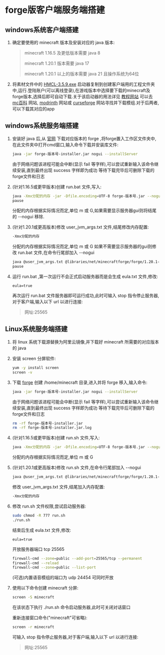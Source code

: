 # forge版客户端服务端搭建

## windows系统客户端搭建

1. 确定要使用的 minecraft 版本及安装对应的 java 版本:

   > minecraft 1.16.5 及更低版本需要 java 8
   >
   > minecraft 1.20.1 版本需要 java 17
   >
   > minecraft 1.20.1 以上的版本需要 java 21 且操作系统为64位
2. 将素材文件中的 [HMCL-3.5.9.exe](material\HMCL-3.5.9.exe) 启动器复制到创建客户端用的工程文件夹中,运行.登陆账户(可以离线登录),在游戏版本中选择要下载的minecraft及forge版本,选择后即可自动下载.关于该启动器的用法详见 [教程网站](https://docs.hmcl.net/) 
   可以去 [mc百科](https://www.mcmod.cn/) 网站, [modrinth](https://modrinth.com/mods) 网站或 [curseforge](https://www.curseforge.com/minecraft) 网站寻找并下载模组.对于后两者,可以下载其对应的app

## windows系统服务端搭建

1. 安装好 java 后,从 [官网](https://files.minecraftforge.net/net/minecraftforge/forge/) 下载对应版本的 forge ,将forge置入工作区文件夹中,在此文件夹中打开cmd窗口,输入命令下载并安装库文件:

   ```sh
   java -jar forge-版本号-installer.jar nogui --installServer
   ```

   由于网络问题该进程可能会中断(显示 fail 等字样),可以尝试重新输入该命令继续安装,直到最终出现 success 字样即为成功
   等待下载完毕后可删除下载的forge文件和日志

2. (针对1.16.5或更早版本)创建 run.bat 文件,写入:

   ```sh
   java -Xmx分配的内存 -jar -Dfile.encoding=UTF-8 forge-版本号.jar --nogui
   pause
   ```

   分配的内存根据实际情况而定,单位 m 或 G,如果需要显示服务器gui则将结尾的 --nogui 移除.

3. (针对1.20.1或更高版本)修改 user_jvm_args.txt 文件,结尾修改内存配置:

   ```sh
   -Xmx分配的内存
   ```

   分配的内存根据实际情况而定,单位 m 或 G
   如果不需要显示服务器的gui则修改 run.bat 文件,在命令行尾部加入 --nogui

   ```sh
   java @user_jvm_args.txt @libraries/net/minecraftforge/forge/1.20.1-47.3.7/win_args.txt --nogui %*
   pause
   ```
   
4. 运行 run.bat ,第一次运行不会正式启动服务器而是会生成 eula.txt 文件,修改:
   ```properties
   eula=true
   ```

   再次运行 run.bat 文件服务器即可运行成功,此时可输入 stop 指令停止服务器,对于客户端,输入以下 url 以进行连接:

   > 网址:25565

## Linux系统服务端搭建

1. 将 linux 系统下载源替换为阿里云镜像,并下载好 minecraft 所需要的对应版本的 java

2. 安装 screen 分屏软件:

   ```sh
   yum -y install screen
   screen -v
   ```

3. 下载 [forge](https://files.minecraftforge.net/net/minecraftforge/forge/) 创建 /home/minecraft 目录,进入并将 forge 移入,输入命令:

   ```sh
   java -jar forge-版本号-installer.jar nogui --installServer
   ```

   由于网络问题该进程可能会中断(显示 fail 等字样),可以尝试重新输入该命令继续安装,直到最终出现 success 字样即为成功
   等待下载完毕后可删除下载的forge文件和日志

   ```sh
   rm -rf forge-版本号-installer.jar
   rm -rf forge-版本号-installer.jar.log
   ```

4. (针对1.16.5或更早版本)创建 run.sh 文件,写入:

   ```sh
   java -Xmx分配的内存 -jar -Dfile.encoding=UTF-8 forge-版本号.jar --nogui
   ```

   分配的内存根据实际情况而定,单位 m 或 G

5. (针对1.20.1或更高版本)修改 run.sh 文件,在命令行尾部加入 --nogui

   ```sh
   java @user_jvm_args.txt @libraries/net/minecraftforge/forge/1.20.1-47.3.7/unix_args.txt --nogui "$@"
   ```

   修改 user_jvm_args.txt 文件,结尾加入内存配置:

   ```sh
   -Xmx分配的内存
   ```

6. 修改 run.sh 文件权限,尝试启动服务器:

   ```sh
   sudo chmod -R 777 run.sh
   ./run.sh
   ```

   结束后生成 eula.txt 文件,修改:

   ```shell
   eula=true
   ```

   开放服务器端口 tcp 25565 

   ```sh
   firewall-cmd --zone=public --add-port=25565/tcp --permanent
   firewall-cmd --reload
   firewall-cmd --zone=public --list-port
   ```

   (可选)内置语音模组的端口为 udp 24454 可同时开放

7. 使用以下命令创建 minecraft 分屏:

   ```sh
   screen -S minecraft
   ```

   在该状态下执行 ./run.sh 命令启动服务器,此时可关闭对话窗口

   重新连接窗口命令("minecraft"可省略):

   ```sh
   screen -r minecraft
   ```

   可输入 stop 指令停止服务器,对于客户端,输入以下 url 以进行连接:

   > 网址:25565

